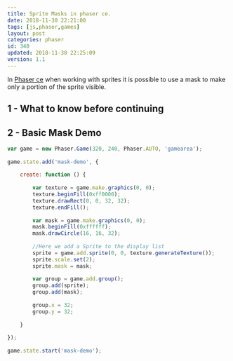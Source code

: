 ```yaml
---
title: Sprite Masks in phaser ce.
date: 2018-11-30 22:21:00
tags: [js,phaser,games]
layout: post
categories: phaser
id: 340
updated: 2018-11-30 22:25:09
version: 1.1
---
```


In [Phaser ce](https://photonstorm.github.io/phaser-ce/) when working with sprites it is possible to use a mask to make only a portion of the sprite visible.

<!-- more -->

## 1 - What to know before continuing


## 2 - Basic Mask Demo

```js
var game = new Phaser.Game(320, 240, Phaser.AUTO, 'gamearea');
 
game.state.add('mask-demo', {
 
    create: function () {
 
        var texture = game.make.graphics(0, 0);
        texture.beginFill(0xff0000);
        texture.drawRect(0, 0, 32, 32);
        texture.endFill();
 
        var mask = game.make.graphics(0, 0);
        mask.beginFill(0xffffff);
        mask.drawCircle(16, 16, 32);
 
        //Here we add a Sprite to the display list
        sprite = game.add.sprite(0, 0, texture.generateTexture());
        sprite.scale.set(2);
        sprite.mask = mask;
 
        var group = game.add.group();
        group.add(sprite);
        group.add(mask);
 
        group.x = 32;
        group.y = 32;
 
    }
 
});
 
game.state.start('mask-demo');
```